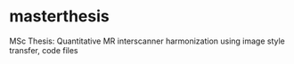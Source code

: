 # masterthesis
MSc Thesis: Quantitative MR interscanner harmonization using image style transfer, code files
